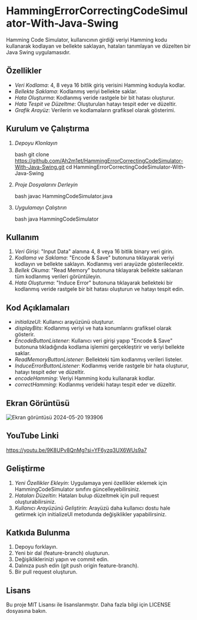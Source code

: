 # HammingErrorCorrectingCodeSimulator-With-Java-Swing

Hamming Code Simulator, kullanıcının girdiği veriyi Hamming kodu kullanarak kodlayan ve bellekte saklayan, hataları tanımlayan ve düzelten bir Java Swing uygulamasıdır.

## Özellikler

- *Veri Kodlama*: 4, 8 veya 16 bitlik giriş verisini Hamming koduyla kodlar.
- *Bellekte Saklama*: Kodlanmış veriyi bellekte saklar.
- *Hata Oluşturma*: Kodlanmış veride rastgele bir bit hatası oluşturur.
- *Hata Tespit ve Düzeltme*: Oluşturulan hatayı tespit eder ve düzeltir.
- *Grafik Arayüz*: Verilerin ve kodlamaların grafiksel olarak gösterimi.

## Kurulum ve Çalıştırma

1. *Depoyu Klonlayın*

    bash
    git clone https://github.com/Ah2m1et/HammingErrorCorrectingCodeSimulator-With-Java-Swing.git
    cd HammingErrorCorrectingCodeSimulator-With-Java-Swing
    

2. *Proje Dosyalarını Derleyin*

    bash
    javac HammingCodeSimulator.java
    

3. *Uygulamayı Çalıştırın*

    bash
    java HammingCodeSimulator
    

## Kullanım

1. *Veri Girişi*: "Input Data" alanına 4, 8 veya 16 bitlik binary veri girin.
2. *Kodlama ve Saklama*: "Encode & Save" butonuna tıklayarak veriyi kodlayın ve bellekte saklayın. Kodlanmış veri arayüzde gösterilecektir.
3. *Bellek Okuma*: "Read Memory" butonuna tıklayarak bellekte saklanan tüm kodlanmış verileri görüntüleyin.
4. *Hata Oluşturma*: "Induce Error" butonuna tıklayarak bellekteki bir kodlanmış veride rastgele bir bit hatası oluşturun ve hatayı tespit edin.

## Kod Açıklamaları

- *initializeUI*: Kullanıcı arayüzünü oluşturur.
- *displayBits*: Kodlanmış veriyi ve hata konumlarını grafiksel olarak gösterir.
- *EncodeButtonListener*: Kullanıcı veri girişi yapıp "Encode & Save" butonuna tıkladığında kodlama işlemini gerçekleştirir ve veriyi bellekte saklar.
- *ReadMemoryButtonListener*: Bellekteki tüm kodlanmış verileri listeler.
- *InduceErrorButtonListener*: Kodlanmış veride rastgele bir hata oluşturur, hatayı tespit eder ve düzeltir.
- *encodeHamming*: Veriyi Hamming kodu kullanarak kodlar.
- *correctHamming*: Kodlanmış verideki hatayı tespit eder ve düzeltir.

## Ekran Görüntüsü

![Ekran görüntüsü 2024-05-20 193906](https://github.com/Ah2m1et/HammingErrorCorrectingCodeSimulator-With-Java-Swing/assets/103003160/293fbf9e-c7e5-4fd8-97f0-cfb9b3e2f3a8)

## YouTube Linki

https://youtu.be/9K8UPv8QnMg?si=YF6yzq3UX6WUs9a7


## Geliştirme

1. *Yeni Özellikler Ekleyin*: Uygulamaya yeni özellikler eklemek için HammingCodeSimulator sınıfını güncelleyebilirsiniz.
2. *Hataları Düzeltin*: Hataları bulup düzeltmek için pull request oluşturabilirsiniz.
3. *Kullanıcı Arayüzünü Geliştirin*: Arayüzü daha kullanıcı dostu hale getirmek için initializeUI metodunda değişiklikler yapabilirsiniz.

## Katkıda Bulunma

1. Depoyu forklayın.
2. Yeni bir dal (feature-branch) oluşturun.
3. Değişikliklerinizi yapın ve commit edin.
4. Dalınıza push edin (git push origin feature-branch).
5. Bir pull request oluşturun.

## Lisans

Bu proje MIT Lisansı ile lisanslanmıştır. Daha fazla bilgi için LICENSE dosyasına bakın.
